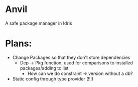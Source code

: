 # Anvil
A safe package manager in Idris

# Plans:

* Change Packages so that they don't store dependencies
  + Dep -> Pkg function, used for comparisons to installed packages/adding to list
    - How can we do constraint -> version without a db?
* Static config through type provider (!!!)
